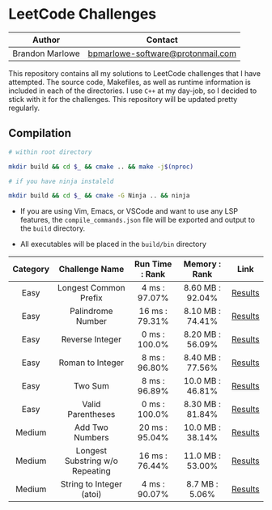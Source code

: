 # LeetCode Challenges

| Author          | Contact                           |
| --------------- | --------------------------------- |
| Brandon Marlowe | bpmarlowe-software@protonmail.com |

This repository contains all my solutions to LeetCode challenges that I have attempted. The source
code, Makefiles, as well as runtime information is included in each of the directories. I use
`C++` at my day-job, so I decided to stick with it for the challenges. This repository will be
updated pretty regularly.

## Compilation

```sh
# within root directory

mkdir build && cd $_ && cmake .. && make -j$(nproc)

# if you have ninja instaleld

mkdir build && cd $_ && cmake -G Ninja .. && ninja
```

- If you are using Vim, Emacs, or VSCode and want to use any LSP features, the
  `compile_commands.json` file will be exported and output to the `build` directory.

- All executables will be placed in the `build/bin` directory

| Category |         Challenge Name          | Run Time : Rank |  Memory : Rank   |                             Link                              |
| :------: | :-----------------------------: | :-------------: | :--------------: | :-----------------------------------------------------------: |
|   Easy   |      Longest Common Prefix      |  4 ms : 97.07%  | 8.60 MB : 92.04% | [Results](https://leetcode.com/submissions/detail/240839966/) |
|   Easy   |        Palindrome Number        | 16 ms : 79.31%  | 8.10 MB : 74.41% | [Results](https://leetcode.com/submissions/detail/237364074/) |
|   Easy   |         Reverse Integer         |  0 ms : 100.0%  | 8.20 MB : 56.09% | [Results](https://leetcode.com/submissions/detail/237356122/) |
|   Easy   |        Roman to Integer         |  8 ms : 96.80%  | 8.40 MB : 77.56% | [Results](https://leetcode.com/submissions/detail/237590384/) |
|   Easy   |             Two Sum             |  8 ms : 96.89%  | 10.0 MB : 46.81% | [Results](https://leetcode.com/submissions/detail/237585273/) |
|   Easy   |        Valid Parentheses        |  0 ms : 100.0%  | 8.30 MB : 81.84% | [Results](https://leetcode.com/submissions/detail/241260100/) |
|  Medium  |         Add Two Numbers         | 20 ms : 95.04%  | 10.0 MB : 38.14% | [Results](https://leetcode.com/submissions/detail/231515855/) |
|  Medium  | Longest Substring w/o Repeating | 16 ms : 76.44%  | 11.0 MB : 53.00% | [Results](https://leetcode.com/submissions/detail/231767778/) |
|  Medium  |    String to Integer (atoi)     |  4 ms : 90.07%  |  8.7 MB : 5.06%  | [Results](https://leetcode.com/submissions/detail/231767778/) |
